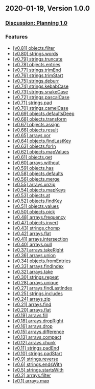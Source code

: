 <a id="1.0.0"></a>
## 2020-01-19, Version 1.0.0

### [Discussion: Planning 1.0](https://github.com/vanillaes/absurdum/issues/101)

### Features

* [[v0.81] objects.filter](https://github.com/vanillaes/absurdum/issues/213)
* [[v0.80] strings.words](https://github.com/vanillaes/absurdum/issues/184)
* [[v0.79] strings.truncate](https://github.com/vanillaes/absurdum/issues/183)
* [[v0.78] objects.entries](https://github.com/vanillaes/absurdum/issues/202)
* [[v0.77] strings.trimEnd](https://github.com/vanillaes/absurdum/issues/174)
* [[v0.76] strings.trimStart](https://github.com/vanillaes/absurdum/issues/175)
* [[v0.75] strings.deburr](https://github.com/vanillaes/absurdum/issues/178)
* [[v0.74] strings.kebabCase](https://github.com/vanillaes/absurdum/issues/179)
* [[v0.73] strings.snakeCase](https://github.com/vanillaes/absurdum/issues/181)
* [[v0.72] strings.pascalCase](https://github.com/vanillaes/absurdum/issues/180)
* [[v0.71] strings.pad](https://github.com/vanillaes/absurdum/issues/167)
* [[v0.70] strings.camelCase](https://github.com/vanillaes/absurdum/issues/165)
* [[v0.69] objects.defaultsDeep](https://github.com/vanillaes/absurdum/issues/161)
* [[v0.68] objects.transform](https://github.com/vanillaes/absurdum/issues/151)
* [[v0.67] objects.assign](https://github.com/vanillaes/absurdum/issues/158)
* [[v0.66] objects.result](https://github.com/vanillaes/absurdum/issues/154)
* [[v0.65] arrays.xor](https://github.com/vanillaes/absurdum/issues/149)
* [[v0.64] objects.findLastKey](https://github.com/vanillaes/absurdum/issues/146)
* [[v0.63] objects.forIn](https://github.com/vanillaes/absurdum/issues/144)
* [[v0.62] objects.mapValues](https://github.com/vanillaes/absurdum/issues/140)
* [[v0.61] objects.get](https://github.com/vanillaes/absurdum/issues/138)
* [[v0.60] arrays.without](https://github.com/vanillaes/absurdum/issues/135)
* [[v0.59] objects.has](https://github.com/vanillaes/absurdum/issues/133)
* [[v0.58] objects.defaults](https://github.com/vanillaes/absurdum/issues/131)
* [[v0.56] objects.merge](https://github.com/vanillaes/absurdum/issues/126)
* [[v0.55] arrays.unzip](https://github.com/vanillaes/absurdum/issues/124)
* [[v0.54] objects.mapKeys](https://github.com/vanillaes/absurdum/issues/122)
* [[v0.53] objects.at](https://github.com/vanillaes/absurdum/issues/112)
* [[v0.52] objects.findKey](https://github.com/vanillaes/absurdum/issues/117)
* [[v0.51] objects.values](https://github.com/vanillaes/absurdum/issues/114)
* [[v0.50] objects.pick](https://github.com/vanillaes/absurdum/issues/108)
* [[v0.48] arrays.frequency](https://github.com/vanillaes/absurdum/issues/56)
* [[v0.47] objects.invert](https://github.com/vanillaes/absurdum/issues/105)
* [[v0.43] strings.chomp](https://github.com/vanillaes/absurdum/issues/96)
* [[v0.42] arrays.flat](https://github.com/vanillaes/absurdum/issues/44)
* [[v0.41] arrays.intersection](https://github.com/vanillaes/absurdum/issues/60)
* [[v0.40] arrays.pull](https://github.com/vanillaes/absurdum/issues/66)
* [[v0.37] arrays.takeRight](https://github.com/vanillaes/absurdum/issues/71)
* [[v0.36] arrays.union](https://github.com/vanillaes/absurdum/issues/74)
* [[v0.34] objects.fromEntries](https://github.com/vanillaes/absurdum/issues/58)
* [[v0.33] arrays.findIndex](https://github.com/vanillaes/absurdum/issues/36)
* [[v0.32] arrays.take](https://github.com/vanillaes/absurdum/issues/70)
* [[v0.30] strings.repeat](https://github.com/vanillaes/absurdum/issues/15)
* [[v0.28] arrays.unique](https://github.com/vanillaes/absurdum/issues/76)
* [[v0.27] arrays.findLastIndex](https://github.com/vanillaes/absurdum/issues/37)
* [[v0.25] strings.includes](https://github.com/vanillaes/absurdum/issues/9)
* [[v0.24] arrays.zip](https://github.com/vanillaes/absurdum/issues/4)
* [[v0.21] arrays.find](https://github.com/vanillaes/absurdum/issues/40)
* [[v0.20] arrays.flat](https://github.com/vanillaes/absurdum/issues/44)
* [[v0.19] arrays.fill](https://github.com/vanillaes/absurdum/issues/35)
* [[v0.18] arrays.dropRight](https://github.com/vanillaes/absurdum/issues/32)
* [[v0.16] arrays.drop](https://github.com/vanillaes/absurdum/issues/31)
* [[v0.15] arrays.difference](https://github.com/vanillaes/absurdum/issues/30)
* [[v0.13] arrays.compact](https://github.com/vanillaes/absurdum/issues/28)
* [[v0.12] arrays.chunk](https://github.com/vanillaes/absurdum/issues/27)
* [[v0.11] strings.padEnd](https://github.com/vanillaes/absurdum/issues/17)
* [[v0.10] strings.padStart](https://github.com/vanillaes/absurdum/issues/16)
* [[v0.9] strings.reverse](https://github.com/vanillaes/absurdum/issues/26)
* [[v0.6] strings.endsWith](https://github.com/vanillaes/absurdum/issues/11)
* [[v0.5] strings.startsWith](https://github.com/vanillaes/absurdum/issues/10)
* [[v0.2] arrays.filter](https://github.com/vanillaes/absurdum/issues/217)
* [[v0.1] arrays.map](https://github.com/vanillaes/absurdum/issues/218)
